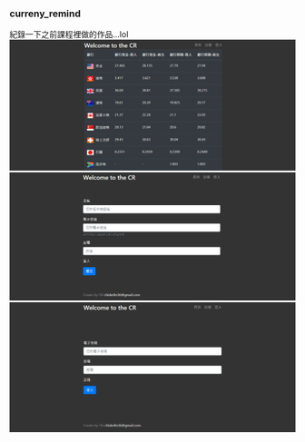 ### curreny_remind

紀錄一下之前課程裡做的作品...lol
![homepage](./png/homepage.png)
![register](./png/register.png)
![login](./png/login.png)


